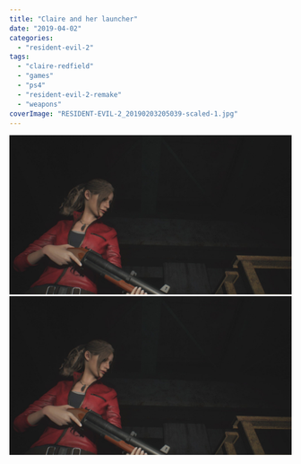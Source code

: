 ```yaml
---
title: "Claire and her launcher"
date: "2019-04-02"
categories: 
  - "resident-evil-2"
tags: 
  - "claire-redfield"
  - "games"
  - "ps4"
  - "resident-evil-2-remake"
  - "weapons"
coverImage: "RESIDENT-EVIL-2_20190203205039-scaled-1.jpg"
---
```


[![](images/RESIDENT-EVIL-2_20190203205039-scaled-1.jpg)](images/RESIDENT-EVIL-2_20190203205039-scaled-1.jpg)
[![](images/RESIDENT-EVIL-2_20190203205039-scaled-1.jpg)](images/RESIDENT-EVIL-2_20190203205039-scaled-1.jpg)
